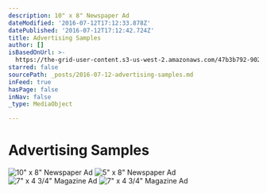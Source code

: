 ```yaml
---
description: 10" x 8" Newspaper Ad
dateModified: '2016-07-12T17:12:33.878Z'
datePublished: '2016-07-12T17:12:42.724Z'
title: Advertising Samples
author: []
isBasedOnUrl: >-
  https://the-grid-user-content.s3-us-west-2.amazonaws.com/47b3b792-902e-44bd-8194-301f79c653ed.jpg
starred: false
sourcePath: _posts/2016-07-12-advertising-samples.md
inFeed: true
hasPage: false
inNav: false
_type: MediaObject

---
```

# Advertising Samples
![10" x 8" Newspaper Ad](https://s3-us-west-2.amazonaws.com/the-grid-img/p/216dc3badf467296b6adc366375ddca237e0235c.jpg)
![5" x 8" Newspaper Ad](https://the-grid-user-content.s3-us-west-2.amazonaws.com/b5557619-f336-4568-9235-9c3e509d9944.jpg)
![7" x 4 3/4" Magazine Ad](https://s3-us-west-2.amazonaws.com/the-grid-img/p/fb62118919140aa7902f14c20194d774fc26667b.jpg)
![7" x 4 3/4" Magazine Ad](https://s3-us-west-2.amazonaws.com/the-grid-img/p/af1ea9505a6cca6b8ba69675d95ef408e279a829.jpg)